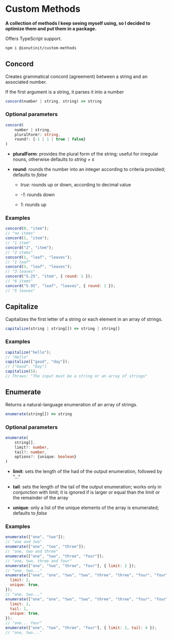 # Custom Methods

**A collection of methods I keep seeing myself using, so I decided to optimize them and put them in a package.**

Offers TypeScript support.

```bash
npm i @ionutinit/custom-methods
```

## Concord

Creates grammatical concord (agreement) between a string and an associated number.

If the first argument is a string, it parses it into a number

```typescript
concord(number | string, string) => string
```

### Optional parameters

```typescript
concord(
    number | string,
    pluralForm?: string,
    round?: {-1 | 1 | true | false}
)
```

- **pluralForm**: provides the plural form of the string; useful for irregular nouns, otherwise defaults to _string + s_

- **round**: rounds the number into an integer according to criteria provided; defaults to _false_

  - _true_: rounds up or down, according to decimal value

  - _-1_: rounds down

  - _1_: rounds up

### Examples

```javascript
concord(0, "item");
// "no items"
concord(1, "item");
// "1 item"
concord("2", "item");
// "2 items"
concord(1, "leaf", "leaves");
// "1 leaf"
concord(3, "leaf", "leaves");
// "3 leaves"
concord("5.25", "item", { round: 1 });
// "6 items"
concord("5.95", "leaf", "leaves", { round: 1 });
// "5 leaves"
```

## Capitalize

Capitalizes the first letter of a string or each element in an array of strings.

```typescript
capitalize(string | string[]) => string | string[]
```

### Examples

```javascript
capitalize("hello");
// "Hello"
capitalize(["good", "day"]);
// ["Good". "Day"]
capitalize(5);
// Throws: "The input must be a string or an array of strings"
```

## Enumerate

Returns a natural-language enumeration of an array of strings.

```typescript
enumerate(string[]) => string
```

### Optional parameters

```typescript
enumerate(
    string[],
    limit?: number,
    tail?: number,
    options?: {unique: boolean}
)
```

- **limit**: sets the length of the had of the output enumeration, followed by "..."

- **tail**: sets the length of the tail of the output enumeration; works only in conjunction with limit; it is ignored if is larger or equal than the limit or the remainder of the array

- **unique**: only a list of the unique elements of the array is enumerated; defaults to _false_

### Examples

```javascript
enumerate(["one", "two"]);
// "one and two"
enumerate(["one", "two", "three"]);
// "one, two and three"
enumerate(["one", "two", "three", "four"]);
// "one, two, three and four"
enumerate(["one", "two", "three", "four"], { limit: 2 });
// "one, two..."
enumerate(["one", "one", "two", "two", "three", "three", "four", "four"], {
  limit: 2,
  unique: true,
});
// "one, two..."
enumerate(["one", "one", "two", "two", "three", "three", "four", "four"], {
  limit: 1,
  tail: 1,
  unique: true,
});
// "one... four"
enumerate(["one", "two", "three", "four"], { limit: 2, tail: 4 });
// "one, two..."
```
